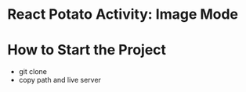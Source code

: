 # React Potato Activity: Image Mode

# How to Start the Project 


* git clone
* copy path and live server


